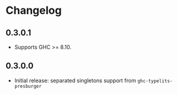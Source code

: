 Changelog
==========

## 0.3.0.1
* Supports GHC >= 8.10.

## 0.3.0.0
* Initial release: separated singletons support from `ghc-typelits-presburger`
